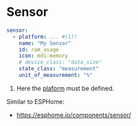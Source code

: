 # Sensor

```yaml title="Base Example"
sensor:
  - platform: ... #(1)!
    name: "My Sensor"
    id: ram_usage
    icon: mdi:memory
    # device_class: "data_size"
    state_class: "measurement"
    unit_of_measurement: "%"

```

1.  Here the [plaform](./../platforms/index.md) must be defined. 


Similar to ESPHome:

 - https://esphome.io/components/sensor/